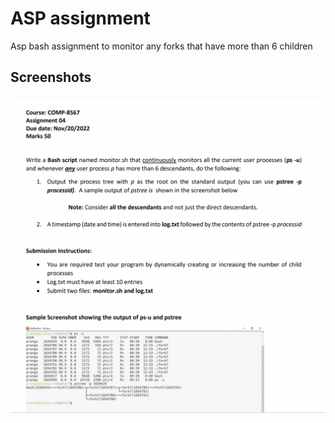 
# ASP assignment

Asp bash assignment to monitor any forks that have more than 6 children


## Screenshots

![App Screenshot](https://github.com/Ariq154404/ASP_lab_monitor/blob/main/Screen%20Shot%202022-12-10%20at%204.56.12%20PM.png)
